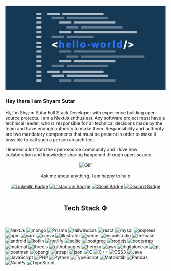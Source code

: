 
![](https://github.com/ShyamSutar/ShyamSutar/blob/main/SecondSS.png)


### Hey there I am Shyam Sutar

<!--<a href=mailto:shyamsutar629@gmail.com>
  <img align="left" alt="ShyamGmail | Twitter" width="70px" src="https://img.shields.io/badge/Gmail-D14836?style=for-the-badge&logo=gmail&logoColor=white/twitter.svg" />
</a>
-->


Hi, I'm Shyam Sutar Full Stack Developer with experience building open-source projects. I am a NextJs enthusiast.
Any software project must have a technical leader, who is responsible for all technical decisions made by the team and have enough authority to make them. Responsibility and authority are two mandatory components that must be present in order to make it possible to call such a person an architect.

I learned a lot from the open-source community and I love how collaboration and knowledge sharing happened through open-source.

<div align="center">
  <img align="center" alt="GIF" src="https://github.com/abhisheknaiidu/abhisheknaiidu/blob/master/code.gif?raw=true" width="500" height="320" />

<br>
<br>
Ask me about anything, I am happy to help
<br></div>
<br>
<div align="center">
  <a  href="https://www.linkedin.com/in/shyam-sutar-36743919b" target="_blank"> <img alt="LinkedIn Badge" src="https://img.shields.io/badge/LinkedIn-0077B5?style=for-the-badge&logo=linkedin&logoColor=white" /></a>
<a  href="https://www.instagram.com/shyam_sutar.605/?hl=en" target="_blank"> <img alt="Instagram Badge" src="https://img.shields.io/badge/Instagram-E4405F?style=for-the-badge&logo=instagram&logoColor=white" /></a>
<a  href=mailto:shyamsutar629@gmail.com> <img alt="Gmail Badge" src="https://img.shields.io/badge/Gmail-D14836?style=for-the-badge&logo=gmail&logoColor=white" /></a>
<a  href=""> <img alt="Discord Badge" src="https://img.shields.io/badge/Discord-5865F2?style=for-the-badge&logo=discord&logoColor=white" /></a>
</div>
<br>
<h2 align="center"> Tech Stack ⚙️</h2>
<br>

![NextJs](https://img.shields.io/badge/next.js-000000?style=for-the-badge&logo=nextdotjs&logoColor=white)
![mongo](https://img.shields.io/badge/MongoDB-4EA94B?style=for-the-badge&logo=mongodb&logoColor=white)
![Prisma](https://img.shields.io/badge/Prisma-3982CE?style=for-the-badge&logo=Prisma&logoColor=white)
![tailwindcss](https://img.shields.io/badge/Tailwind_CSS-38B2AC?style=for-the-badge&logo=tailwind-css&logoColor=white)
![react](https://img.shields.io/badge/React-20232A?style=for-the-badge&logo=react&logoColor=61DAFB)
![mysql](https://img.shields.io/badge/MySQL-005C84?style=for-the-badge&logo=mysql&logoColor=white)
![express](https://img.shields.io/badge/Express.js-000000?style=for-the-badge&logo=express&logoColor=white)
![npm](https://img.shields.io/badge/npm-CB3837?style=for-the-badge&logo=npm&logoColor=white)
![yarn](https://img.shields.io/badge/Yarn-2C8EBB?style=for-the-badge&logo=yarn&logoColor=white)
![canva](https://img.shields.io/badge/Canva-%2300C4CC.svg?&style=for-the-badge&logo=Canva&logoColor=white)
![illustrator](https://img.shields.io/badge/Adobe%20Illustrator-FF9A00?style=for-the-badge&logo=adobe%20illustrator&logoColor=white)
![vercel](https://img.shields.io/badge/Vercel-000000?style=for-the-badge&logo=vercel&logoColor=white)
![visualstudio](https://img.shields.io/badge/Visual_Studio_Code-0078D4?style=for-the-badge&logo=visual%20studio%20code&logoColor=white)
![firebase](https://img.shields.io/badge/firebase-ffca28?style=for-the-badge&logo=firebase&logoColor=black)
![android](https://img.shields.io/badge/Android_Studio-3DDC84?style=for-the-badge&logo=android-studio&logoColor=white)
![kotlin](https://img.shields.io/badge/Kotlin-0095D5?&style=for-the-badge&logo=kotlin&logoColor=white)
![netlify](https://img.shields.io/badge/Netlify-00C7B7?style=for-the-badge&logo=netlify&logoColor=white)
![sqlite](https://img.shields.io/badge/SQLite-07405E?style=for-the-badge&logo=sqlite&logoColor=white)
![postgree](https://img.shields.io/badge/PostgreSQL-316192?style=for-the-badge&logo=postgresql&logoColor=white)
![nodejs](https://img.shields.io/badge/Node.js-339933?style=for-the-badge&logo=nodedotjs&logoColor=white)
![bootstrap](https://img.shields.io/badge/Bootstrap-563D7C?style=for-the-badge&logo=bootstrap&logoColor=white)
![material](https://img.shields.io/badge/Material%20UI-007FFF?style=for-the-badge&logo=mui&logoColor=white)
![threejs](	https://img.shields.io/badge/ThreeJs-black?style=for-the-badge&logo=three.js&logoColor=white)
![githubpages](https://img.shields.io/badge/GitHub%20Pages-222222?style=for-the-badge&logo=GitHub%20Pages&logoColor=white)
![heroku](https://img.shields.io/badge/Heroku-430098?style=for-the-badge&logo=heroku&logoColor=white)
![aws](https://img.shields.io/badge/Amazon_AWS-FF9900?style=for-the-badge&logo=amazonaws&logoColor=white)
![digitalocean](https://img.shields.io/badge/Digital_Ocean-0080FF?style=for-the-badge&logo=DigitalOcean&logoColor=white)
![git](https://img.shields.io/badge/GIT-E44C30?style=for-the-badge&logo=git&logoColor=white)
![postman](https://img.shields.io/badge/Postman-FF6C37?style=for-the-badge&logo=Postman&logoColor=white)
![opengl](https://img.shields.io/badge/OpenGL-FFFFFF?style=for-the-badge&logo=opengl)
![strapi](https://img.shields.io/badge/strapi-2F2E8B?style=for-the-badge&logo=strapi&logoColor=white)
![json](https://img.shields.io/badge/json-5E5C5C?style=for-the-badge&logo=json&logoColor=white)
![C](https://img.shields.io/badge/c-%2300599C.svg?style=for-the-badge&logo=c&logoColor=white)
![C++](https://img.shields.io/badge/c++-%2300599C.svg?style=for-the-badge&logo=c%2B%2B&logoColor=white)
![CSS3](https://img.shields.io/badge/css3-%231572B6.svg?style=for-the-badge&logo=css3&logoColor=white)
![Java](https://img.shields.io/badge/java-%23ED8B00.svg?style=for-the-badge&logo=openjdk&logoColor=white)
![JavaScript](https://img.shields.io/badge/javascript-%23323330.svg?style=for-the-badge&logo=javascript&logoColor=%23F7DF1E)
![PHP](https://img.shields.io/badge/php-%23777BB4.svg?style=for-the-badge&logo=php&logoColor=white)
![Python](https://img.shields.io/badge/python-3670A0?style=for-the-badge&logo=python&logoColor=ffdd54)
![TypeScript](https://img.shields.io/badge/typescript-%23007ACC.svg?style=for-the-badge&logo=typescript&logoColor=white)
![Matplotlib](https://img.shields.io/badge/Matplotlib-%23ffffff.svg?style=for-the-badge&logo=Matplotlib&logoColor=black)
![Pandas](https://img.shields.io/badge/pandas-%23150458.svg?style=for-the-badge&logo=pandas&logoColor=white)
![NumPy](https://img.shields.io/badge/numpy-%23013243.svg?style=for-the-badge&logo=numpy&logoColor=white)
![TypeScript](https://img.shields.io/badge/TypeScript-007ACC?style=for-the-badge&logo=typescript&logoColor=white)


  
